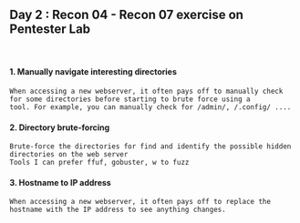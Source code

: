  <h2> Day 2 : Recon 04 - Recon 07 exercise on Pentester Lab </h2>
 
 </br>

#### 1. Manually navigate interesting directories 
```
When accessing a new webserver, it often pays off to manually check for some directories before starting to brute force using a 
tool. For example, you can manually check for /admin/, /.config/ ....
```

#### 2. Directory brute-forcing
```
Brute-force the directories for find and identify the possible hidden directories on the web server 
Tools I can prefer ffuf, gobuster, w to fuzz
```

#### 3. Hostname to IP address 
```
When accessing a new webserver, it often pays off to replace the hostname with the IP address to see anything changes.
```
